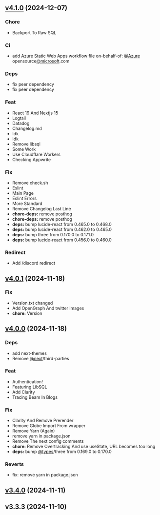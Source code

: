 
<a name="v4.1.0"></a>
## [v4.1.0](https://github.com/STEAMer-Academy/steamer-academy.me/compare/v4.0.1...v4.1.0) (2024-12-07)

### Chore

* Backport To Raw SQL

### Ci

* add Azure Static Web Apps workflow file on-behalf-of: [@Azure](https://github.com/Azure) opensource[@microsoft](https://github.com/microsoft).com

### Deps

* fix peer dependency
* fix peer dependency

### Feat

* React 19 And Nextjs 15
* Logtail
* Datadog
* Changelog.md
* Idk
* Idk
* Remove libsql
* Some Work
* Use Cloudflare Workers
* Checking Appwrite

### Fix

* Remove check.sh
* Eslint
* Main Page
* Eslint Errors
* More Standard
* Remove Changelog Last Line
* **chore-deps:** remove posthog
* **chore-deps:** remove posthog
* **deps:** bump lucide-react from 0.465.0 to 0.468.0
* **deps:** bump lucide-react from 0.462.0 to 0.465.0
* **deps:** bump three from 0.170.0 to 0.171.0
* **deps:** bump lucide-react from 0.456.0 to 0.460.0

### Redirect

* Add /discord redirect


<a name="v4.0.1"></a>
## [v4.0.1](https://github.com/STEAMer-Academy/steamer-academy.me/compare/v4.0.0...v4.0.1) (2024-11-18)

### Fix

* Version.txt changed
* Add OpenGraph And twitter images
* **chore:** Version


<a name="v4.0.0"></a>
## [v4.0.0](https://github.com/STEAMer-Academy/steamer-academy.me/compare/v3.4.0...v4.0.0) (2024-11-18)

### Deps

* add next-themes
* Remove [@next](https://github.com/next)/third-parties

### Feat

* Authentication!
* Featuring LibSQL
* Add Clarity
* Tracing Beam In Blogs

### Fix

* Clarity And Remove Prerender
* Remove Globe Import From wrapper
* Remove Yarn (Again)
* remove yarn in package.json
* Remove The next config comments
* **chore:** Remove Overtracking And use useState, URL becomes too long
* **deps:** bump [@types](https://github.com/types)/three from 0.169.0 to 0.170.0

### Reverts

* fix: remove yarn in package.json


<a name="v3.4.0"></a>
## [v3.4.0](https://github.com/STEAMer-Academy/steamer-academy.me/compare/v3.3.3...v3.4.0) (2024-11-11)


<a name="v3.3.3"></a>
## v3.3.3 (2024-11-10)


